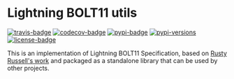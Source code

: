 Lightning BOLT11 utils
======================

[![travis-badge]][travis]
[![codecov-badge]][codecov]
[![pypi-badge]][pypi]
[![pypi-versions]][pypi]
[![license-badge]](LICENSE)

This is an implementation of Lightning BOLT11 Specification, based on [Rusty Russell's work][rusty]
and packaged as a standalone library that can be used by other projects. 

[travis]: https://travis-ci.com/python-ln/bolt11?branch=master
[travis-badge]: https://api.travis-ci.com/python-ln/bolt11.svg?branch=master
[codecov]: https://codecov.io/gh/python-ln/bolt11
[codecov-badge]: https://codecov.io/gh/python-ln/bolt11/branch/master/graph/badge.svg
[pypi]: https://pypi.org/project/bolt11/
[pypi-badge]: https://badge.fury.io/py/bolt11.svg
[pypi-versions]: https://img.shields.io/pypi/pyversions/bolt11.svg
[license-badge]: https://img.shields.io/badge/license-MIT-blue.svg

[rusty]: https://github.com/rustyrussell/lightning-payencode
